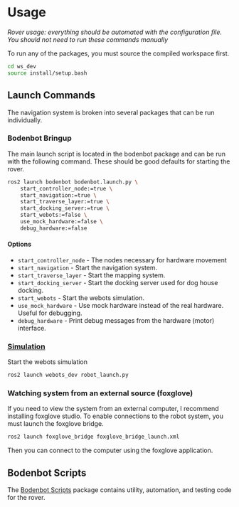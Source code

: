 # Usage

*Rover usage: everything should be automated with the configuration file. You should not need to run these commands manually*

To run any of the packages, you must source the compiled workspace first.

```bash
cd ws_dev
source install/setup.bash
```

## Launch Commands

The navigation system is broken into several packages that can be run individually.

### Bodenbot Bringup

The main launch script is located in the bodenbot package and can be run
with the following command. These should be good defaults for starting the rover.

```bash
ros2 launch bodenbot bodenbot.launch.py \
    start_controller_node:=true \
    start_navigation:=true \
    start_traverse_layer:=true \
    start_docking_server:=true \
    start_webots:=false \
    use_mock_hardware:=false \
    debug_hardware:=false
```

#### Options

- `start_controller_node` - The nodes necessary for hardware movement
- `start_navigation` - Start the navigation system.
- `start_traverse_layer` - Start the mapping system.
- `start_docking_server` - Start the docking server used for dog house docking.
- `start_webots` - Start the webots simulation.
- `use_mock_hardware` - Use mock hardware instead of the real hardware.
Useful for debugging.
- `debug_hardware` - Print debug messages from the hardware (motor) interface.

### [Simulation](./simulation.md)

Start the webots simulation

```bash
ros2 launch webots_dev robot_launch.py 
```

### Watching system from an external source (foxglove)

If you need to view the system from an external computer, I recommend installing
foxglove studio. To enable connections to the robot system, you must launch the foxglove
bridge.

```bash
ros2 launch foxglove_bridge foxglove_bridge_launch.xml
```

Then you can connect to the computer using the foxglove application.

## Bodenbot Scripts

The [Bodenbot Scripts](./software/bodenbot_scripts.md) package contains utility, automation, and testing code for the rover. 